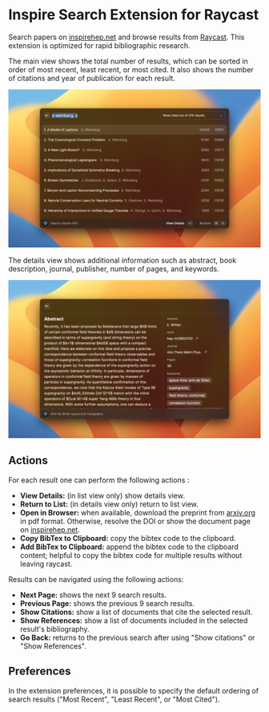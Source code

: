 # Inspire Search Extension for Raycast

Search papers on [inspirehep.net](https://inspirehep.net) and browse results from [Raycast](https://www.raycast.com). This extension is optimized for rapid bibliographic research.

The main view shows the total number of results, which can be sorted in order of most recent, least recent, or most cited. It also shows the number of citations and year of publication for each result. 

![Main view](./metadata/inspire-search-1.png)

The details view shows additional information such as abstract, book description, journal, publisher, number of pages, and keywords.

![Details view](./metadata/inspire-search-2.png)

## Actions

For each result one can perform the following actions :

- **View Details:** (in list view only) show details view.
- **Return to List:** (in details view only) return to list view.
- **Open in Browser:** when available, download the preprint from [arxiv.org](https://arxiv.org) in pdf format. Otherwise, resolve the DOI or show the document page on [inspirehep.net](https://inspirehep.net).
- **Copy BibTex to Clipboard:** copy the bibtex code to the clipboard.
- **Add BibTex to Clipboard:** append the bibtex code to the clipboard content; helpful to copy the bibtex code for multiple results without leaving raycast.

Results can be navigated using the following actions:

- **Next Page:** shows the next 9 search results.
- **Previous Page:** shows the previous 9 search results. 
- **Show Citations:** show a list of documents that cite the selected result.
- **Show References:** show a list of documents included in the selected result's bibliography.
- **Go Back:** returns to the previous search after using "Show citations" or "Show References". 
## Preferences

In the extension preferences, it is possible to specify the default ordering of search results ("Most Recent", "Least Recent", or "Most Cited").